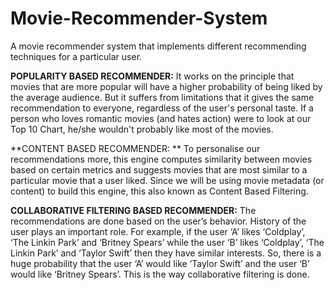 # Movie-Recommender-System
A movie recommender system that implements different recommending techniques for a particular user.

**POPULARITY BASED RECOMMENDER:**
It works on the principle that movies that are more popular will have a higher probability of being liked by the average audience.
But it suffers from limitations that  it gives the same recommendation to everyone, regardless of the user's personal taste. If a person who loves romantic movies (and hates action) were to look at our Top 10 Chart, he/she wouldn't probably like most of the movies.


**CONTENT BASED RECOMMENDER: **
To personalise our recommendations more, this engine computes similarity between movies based on certain metrics and suggests movies that are most similar to a particular movie that a user liked. Since we will be using movie metadata (or content) to build this engine, this also known as Content Based Filtering.


**COLLABORATIVE FILTERING BASED RECOMMENDER:**
The recommendations are done based on the user’s behavior. History of the user plays an important role. For example, if the user ‘A’ likes ‘Coldplay’, ‘The Linkin Park’ and ‘Britney Spears’ while the user ‘B’ likes ‘Coldplay’, ‘The Linkin Park’ and ‘Taylor Swift’ then they have similar interests. So, there is a huge probability that the user ‘A’ would like ‘Taylor Swift’ and the user ‘B’ would like ‘Britney Spears’. This is the way collaborative filtering is done.


